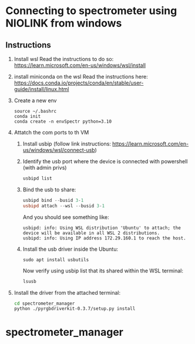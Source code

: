 # Connecting to spectrometer using NIOLINK from windows

## Instructions
1. Install wsl
    Read the instructions to do so: https://learn.microsoft.com/en-us/windows/wsl/install
2. install miniconda on the wsl
    Read the instructions here: https://docs.conda.io/projects/conda/en/stable/user-guide/install/linux.html
3. Create a new env
    ```
    source ~/.bashrc
    conda init
    conda create -n envSpectr python=3.10
    ```
4. Attatch the com ports to th VM
    
    1. Install usbip (follow link instructions: https://learn.microsoft.com/en-us/windows/wsl/connect-usb)
    2. Identify the usb port where the device is connected with powershell (with admin privs)
        ```powershell
        usbipd list
        ```
    3. Bind the usb to share:
        ```powershell
        usbipd bind --busid 3-1
        usbipd attach --wsl --busid 3-1 
        ```
        And you should see something like:
        ```
        usbipd: info: Using WSL distribution 'Ubuntu' to attach; the device will be available in all WSL 2 distributions.
        usbipd: info: Using IP address 172.29.160.1 to reach the host.    
        ```
    4. Install the usb driver inside the Ubuntu:
        ```
        sudo apt install usbutils
        ```

        Now verify using usbip list that its shared within the WSL terminal:
        ```bash
        lsusb 
        ```

5. Install the driver from the attached terminal:
    ```bash
    cd spectrometer_manager
    python ./pyrgbdriverkit-0.3.7/setup.py install
    ```
# spectrometer_manager
